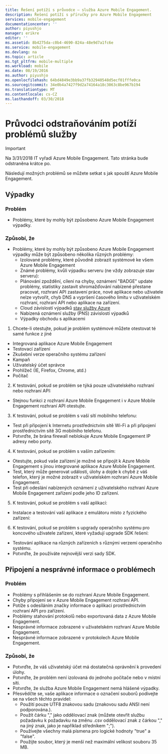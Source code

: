 ```yaml
---
title: Řešení potíží s průvodce – služba Azure Mobile Engagement.
description: Řešení potíží s příručky pro Azure Mobile Engagement
services: mobile-engagement
documentationcenter: ''
author: piyushjo
manager: erikre
editor: ''
ms.assetid: 8b4275da-c0b4-4690-824a-48e9d7a1fc6e
ms.service: mobile-engagement
ms.devlang: na
ms.topic: article
ms.tgt_pltfrm: mobile-multiple
ms.workload: mobile
ms.date: 08/19/2016
ms.author: piyushjo
ms.openlocfilehash: 64bd4849e3bb9a37fb32940548d5ecf01fffe0ca
ms.sourcegitcommit: 34e0b4a7427f9d2a74164a18c3063c8be967b194
ms.translationtype: MT
ms.contentlocale: cs-CZ
ms.lasthandoff: 03/30/2018
---
```

# <a name="troubleshooting-guide-for-service-issues"></a>Průvodci odstraňováním potíží problémů služby
> [!IMPORTANT]
> Na 3/31/2018 IT vyřadí Azure Mobile Engagement. Tato stránka bude odstraněna krátce po.
> 

Následují možných problémů se můžete setkat s jak spouští Azure Mobile Engagement.

## <a name="service-outages"></a>Výpadky
### <a name="issue"></a>Problém
* Problémy, které by mohly být způsobeno Azure Mobile Engagement výpadky.

### <a name="causes"></a>Způsobí, že
* Problémy, které by mohly být způsobeno Azure Mobile Engagement výpadky může být způsobeno několika různých problémy:
  * Izolované problémy, které původně zobrazit systémové ke všem Azure Mobile Engagement
  * Známé problémy, kvůli výpadku serveru (ne vždy zobrazuje stav serveru):
  * Plánování zpoždění, cílení na chyby, oznámení "BADGE" update problémy, statistiky zastavit shromažďování nabízené přestane pracovat, rozhraní API zastavení práce, nové aplikace nebo uživatele nelze vytvořit, chyb DNS a vypršení časového limitu v uživatelském rozhraní, rozhraní API nebo aplikace na zařízení.
  * Cloud závislostí výpadků [stav služby Azure](http://status.azure.com/)
  * Nabízená oznámení služby (PNS) závislostí výpadků
  * Výpadky obchodu s aplikacemi

1) Chcete-li otestujte, pokud je problém systémové můžete otestovat té samé funkce z jiné

* Integrovaná aplikace Azure Mobile Engagement
* Testovací zařízení
* Zkušební verze operačního systému zařízení
* Kampaň
* Uživatelský účet správce
* Prohlížeč (IE, Firefox, Chrome, atd.)
* Počítač

2) K testování, pokud se problém se týká pouze uživatelského rozhraní nebo rozhraní API:

* Stejnou funkci z rozhraní Azure Mobile Engagement i v Azure Mobile Engagement rozhraní API otestujte.

3) K testování, pokud se problém s vaší sítí mobilního telefonu:

* Test při připojení k Internetu prostřednictvím sítě Wi-Fi a při připojení prostřednictvím sítě 3G mobilního telefonu.
* Potvrďte, že brána firewall neblokuje Azure Mobile Engagement IP adresy nebo porty.

4) K testování, pokud se problém s vaším zařízením:

* Otestujte, pokud vaše zařízení je možné se připojit k Azure Mobile Engagement s jinou integrované aplikace Azure Mobile Engagement.
* Test, který může generovat události, úlohy a dojde k chybě z váš telefon, který je možné zobrazit v uživatelském rozhraní Azure Mobile Engagement. 
* Test při odeslání nabízených oznámení z uživatelského rozhraní Azure Mobile Engagement zařízení podle jeho ID zařízení. 

5) K testování, pokud se problém s vaší aplikací:

* Instalace a testování vaší aplikace z emulátoru místo z fyzického zařízení:

6) K testování, pokud se problém s upgrady operačního systému pro koncového uživatele zařízení, které vyžadují upgrade SDK řešení:

* Testování aplikace na různých zařízeních s různými verzemi operačního systému.
* Potvrďte, že používáte nejnovější verzi sady SDK.

## <a name="connectivity-and-incorrect-information-issues"></a>Připojení a nesprávné informace o problémech
### <a name="issue"></a>Problém
* Problémy s přihlášením se do rozhraní Azure Mobile Engagement.
* Chyby připojení se v Azure Mobile Engagement rozhraní API.
* Potíže s odesíláním značky informace o aplikaci prostřednictvím rozhraní API pro zařízení.
* Problémy stahování protokolů nebo exportovaná data z Azure Mobile Engagement.
* Nesprávné informace zobrazené v uživatelském rozhraní Azure Mobile Engagement.
* Nesprávné informace zobrazené v protokolech Azure Mobile Engagement.

### <a name="causes"></a>Způsobí, že
* Potvrďte, že váš uživatelský účet má dostatečná oprávnění k provedení úlohy.
* Potvrďte, že problém není izolovaná do jednoho počítače nebo v místní síti.
* Potvrďte, že služba Azure Mobile Engagement nemá hlášené výpadky.
* Přesvědčte se, vaše aplikace informace o označení souborů podívejte se na všech těchto pravidel:
  * Použití pouze UTF8 znakovou sadu (znakovou sadu ANSI není podporována.).
  * Použít čárku "," jako oddělovací znak (můžete otevřít službu požadavku k požadavku na změnu .csv oddělovací znak z čárkou "," na jiný znak, jako je například středníkem ";").
  * Používejte všechny malá písmena pro logické hodnoty "true" a "false".
  * Použijte soubor, který je menší než maximální velikost souboru 35 MB.

